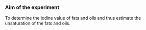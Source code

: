 ### Aim of the experiment

To determine the iodine value of fats and oils and thus estimate the unsaturation of the fats and oils.
